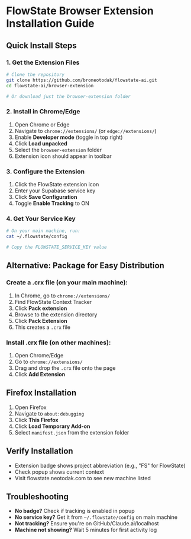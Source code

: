 # FlowState Browser Extension Installation Guide

## Quick Install Steps

### 1. Get the Extension Files
```bash
# Clone the repository
git clone https://github.com/broneotodak/flowstate-ai.git
cd flowstate-ai/browser-extension

# Or download just the browser-extension folder
```

### 2. Install in Chrome/Edge
1. Open Chrome or Edge
2. Navigate to `chrome://extensions/` (or `edge://extensions/`)
3. Enable **Developer mode** (toggle in top right)
4. Click **Load unpacked**
5. Select the `browser-extension` folder
6. Extension icon should appear in toolbar

### 3. Configure the Extension
1. Click the FlowState extension icon
2. Enter your Supabase service key
3. Click **Save Configuration**
4. Toggle **Enable Tracking** to ON

### 4. Get Your Service Key
```bash
# On your main machine, run:
cat ~/.flowstate/config

# Copy the FLOWSTATE_SERVICE_KEY value
```

## Alternative: Package for Easy Distribution

### Create a .crx file (on your main machine):
1. In Chrome, go to `chrome://extensions/`
2. Find FlowState Context Tracker
3. Click **Pack extension**
4. Browse to the extension directory
5. Click **Pack Extension**
6. This creates a `.crx` file

### Install .crx file (on other machines):
1. Open Chrome/Edge
2. Go to `chrome://extensions/`
3. Drag and drop the `.crx` file onto the page
4. Click **Add Extension**

## Firefox Installation
1. Open Firefox
2. Navigate to `about:debugging`
3. Click **This Firefox**
4. Click **Load Temporary Add-on**
5. Select `manifest.json` from the extension folder

## Verify Installation
- Extension badge shows project abbreviation (e.g., "FS" for FlowState)
- Check popup shows current context
- Visit flowstate.neotodak.com to see new machine listed

## Troubleshooting
- **No badge?** Check if tracking is enabled in popup
- **No service key?** Get it from `~/.flowstate/config` on main machine
- **Not tracking?** Ensure you're on GitHub/Claude.ai/localhost
- **Machine not showing?** Wait 5 minutes for first activity log